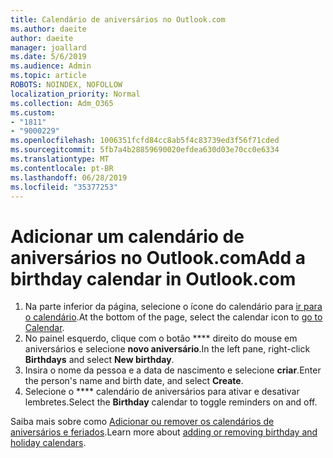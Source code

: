 ```yaml
---
title: Calendário de aniversários no Outlook.com
ms.author: daeite
author: daeite
manager: joallard
ms.date: 5/6/2019
ms.audience: Admin
ms.topic: article
ROBOTS: NOINDEX, NOFOLLOW
localization_priority: Normal
ms.collection: Adm_O365
ms.custom:
- "1811"
- "9000229"
ms.openlocfilehash: 1006351fcfd84cc8ab5f4c83739ed3f56f71cded
ms.sourcegitcommit: 5fb7a4b28859690020efdea630d03e70cc0e6334
ms.translationtype: MT
ms.contentlocale: pt-BR
ms.lasthandoff: 06/28/2019
ms.locfileid: "35377253"
---
```

# <a name="add-a-birthday-calendar-in-outlookcom"></a><span data-ttu-id="f3157-102">Adicionar um calendário de aniversários no Outlook.com</span><span class="sxs-lookup"><span data-stu-id="f3157-102">Add a birthday calendar in Outlook.com</span></span>

1. <span data-ttu-id="f3157-103">Na parte inferior da página, selecione o ícone do calendário para [ir para o calendário](https://outlook.live.com/mail/calendar).</span><span class="sxs-lookup"><span data-stu-id="f3157-103">At the bottom of the page, select the calendar icon to [go to Calendar](https://outlook.live.com/mail/calendar).</span></span>
1. <span data-ttu-id="f3157-104">No painel esquerdo, clique com o botão \*\*\*\* direito do mouse em aniversários e selecione **novo aniversário**.</span><span class="sxs-lookup"><span data-stu-id="f3157-104">In the left pane, right-click **Birthdays** and select **New birthday**.</span></span>
1. <span data-ttu-id="f3157-105">Insira o nome da pessoa e a data de nascimento e selecione **criar**.</span><span class="sxs-lookup"><span data-stu-id="f3157-105">Enter the person's name and birth date, and select **Create**.</span></span>
1. <span data-ttu-id="f3157-106">Selecione o \*\*\*\* calendário de aniversários para ativar e desativar lembretes.</span><span class="sxs-lookup"><span data-stu-id="f3157-106">Select the **Birthday** calendar to toggle reminders on and off.</span></span>

<span data-ttu-id="f3157-107">Saiba mais sobre como [Adicionar ou remover os calendários de aniversários e feriados](https://support.office.com/article/b8e636da-fda8-413f-940e-68396efa49a6).</span><span class="sxs-lookup"><span data-stu-id="f3157-107">Learn more about [adding or removing birthday and holiday calendars](https://support.office.com/article/b8e636da-fda8-413f-940e-68396efa49a6).</span></span>